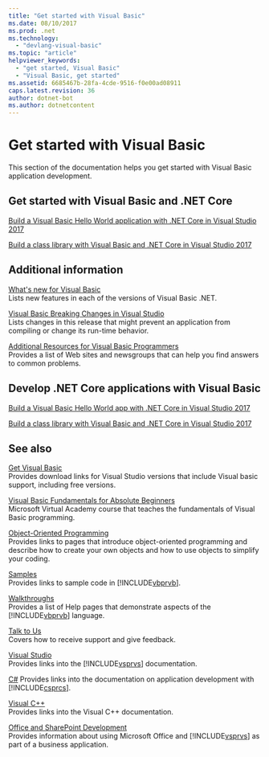 ```yaml
---
title: "Get started with Visual Basic"
ms.date: 08/10/2017
ms.prod: .net
ms.technology: 
  - "devlang-visual-basic"
ms.topic: "article"
helpviewer_keywords: 
  - "get started, Visual Basic"
  - "Visual Basic, get started"
ms.assetid: 6685467b-28fa-4cde-9516-f0e00ad08911
caps.latest.revision: 36
author: dotnet-bot
ms.author: dotnetcontent
---
```

# Get started with Visual Basic
This section of the documentation helps you get started with Visual Basic application development.  
  
## Get started with Visual Basic and .NET Core

[Build a Visual Basic Hello World application with .NET Core in Visual Studio 2017](../../core/tutorials/vb-with-visual-studio.md)

[Build a class library with Visual Basic and .NET Core in Visual Studio 2017](../../core/tutorials/vb-library-with-visual-studio.md)  

## Additional information

[What's new for Visual Basic](whats-new.md)   
Lists new features in each of the versions of Visual Basic .NET.

[Visual Basic Breaking Changes in Visual Studio](breaking-changes-in-visual-studio.md)  
Lists changes in this release that might prevent an application from compiling or change its run-time behavior.  
  
[Additional Resources for Visual Basic Programmers](additional-resources.md)  
Provides a list of Web sites and newsgroups that can help you find answers to common problems.  

## Develop .NET Core applications with Visual Basic

[Build a Visual Basic Hello World app with .NET Core in Visual Studio 2017](../../core/tutorials/vb-with-visual-studio.md) 

[Build a class library with Visual Basic and .NET Core in Visual Studio 2017](../../core/tutorials/vb-library-with-visual-studio.md) 

## See also
 [Get Visual Basic](https://www.visualstudio.com/downloads/)  
 Provides download links for Visual Studio versions that include Visual basic support, including free versions.  

 [Visual Basic Fundamentals for Absolute Beginners](https://mva.microsoft.com/training-courses/visual-basic-fundamentals-for-absolute-beginners-16507)  
 Microsoft Virtual Academy course that teaches the fundamentals of Visual Basic programming.

 [Object-Oriented Programming](../programming-guide/concepts/object-oriented-programming.md)  
 Provides links to pages that introduce object-oriented programming and describe how to create your own objects and how to use objects to simplify your coding.  
  
 [Samples](../../visual-basic/sample-applications.md)  
 Provides links to sample code in [!INCLUDE[vbprvb](~/includes/vbprvb-md.md)].  
  
 [Walkthroughs](../../visual-basic/walkthroughs.md)  
 Provides a list of Help pages that demonstrate aspects of the [!INCLUDE[vbprvb](~/includes/vbprvb-md.md)] language.  
  
 [Talk to Us](/visualstudio/ide/talk-to-us)  
 Covers how to receive support and give feedback.  
  
 [Visual Studio](/visualstudio/)  
 Provides links into the [!INCLUDE[vsprvs](~/includes/vsprvs-md.md)] documentation.  
  
 [C#](../../csharp/index.md)
 Provides links into the documentation on application development with [!INCLUDE[csprcs](~/includes/csprcs-md.md)].  
  
 [Visual C++](/cpp/)  
 Provides links into the Visual C++ documentation.  
  
 [Office and SharePoint Development](https://msdn.microsoft.com/library/d2tx7z6d)  
 Provides information about using Microsoft Office and [!INCLUDE[vsprvs](~/includes/vsprvs-md.md)] as part of a business application.
